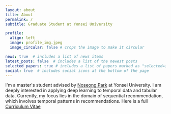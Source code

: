 ```yaml
---
layout: about
title: About
permalink: /
subtitle: Graduate Student at Yonsei University

profile:
  align: left
  image: profile_img.jpeg
  image_circular: false # crops the image to make it circular

news: true  # includes a list of news items
latest_posts: false  # includes a list of the newest posts
selected_papers: true # includes a list of papers marked as "selected={true}"
social: true  # includes social icons at the bottom of the page
---
```


I'm a master's student advised by [Noseong Park](https://sites.google.com/view/npark/home?authuser=0) at Yonsei University. I am deeply interested in applying deep learning to temporal data and tabular data. Currently, my focus lies in the domain of sequential recommendation, which involves temporal patterns in recommendations. Here is a full [Curriculum Vitae](https://github.com/yehjin-shin/yehjin-shin.github.io/blob/master/assets/pdf/CV.pdf)

